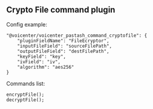 Crypto File command plugin
---

Config example:
````
"@voicenter/voicenter_pastash_command_cryptofile": {
    "pluginFieldName": "FileEcryptor",
    "inputFileField": "sourceFilePath",
    "outputFileField": "destFilePath",
    "keyField": "key",
    "ivField": "iv",
    "algorithm": "aes256"
}
````

Commands list:
````
encryptFile();
decryptFile();
````